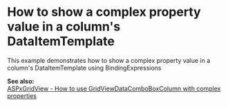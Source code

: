 # How to show a complex property value in a column's DataItemTemplate


<p>This example demonstrates how to show a complex property value in a column's DataItemTemplate using BindingExpressions</p><p><strong>See also:</strong><br />
<a href="https://www.devexpress.com/Support/Center/p/E3593">ASPxGridView - How to use GridViewDataComboBoxColumn with complex properties </a></p>

<br/>


